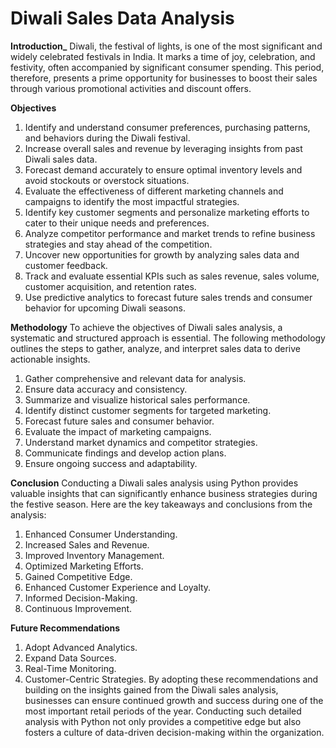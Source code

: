 # Diwali Sales Data Analysis
**Introduction_**
Diwali, the festival of lights, is one of the most significant and widely celebrated festivals in India. It marks a time of joy, celebration, and festivity, often accompanied by significant consumer spending. This period, therefore, presents a prime opportunity for businesses to boost their sales through various promotional activities and discount offers.

**Objectives**
1.  Identify and understand consumer preferences, purchasing patterns, and behaviors during the Diwali festival.
2.  Increase overall sales and revenue by leveraging insights from past Diwali sales data.
3.  Forecast demand accurately to ensure optimal inventory levels and avoid stockouts or overstock situations.
4.  Evaluate the effectiveness of different marketing channels and campaigns to identify the most impactful strategies.
5.  Identify key customer segments and personalize marketing efforts to cater to their unique needs and preferences.
6.  Analyze competitor performance and market trends to refine business strategies and stay ahead of the competition.
7.  Uncover new opportunities for growth by analyzing sales data and customer feedback.
8.  Track and evaluate essential KPIs such as sales revenue, sales volume, customer acquisition, and retention rates.
9.   Use predictive analytics to forecast future sales trends and consumer behavior for upcoming Diwali seasons.

**Methodology**
To achieve the objectives of Diwali sales analysis, a systematic and structured approach is essential. The following methodology outlines the steps to gather, analyze, and interpret sales data to derive actionable insights.
1. Gather comprehensive and relevant data for analysis.
2. Ensure data accuracy and consistency.
3. Summarize and visualize historical sales performance.
4. Identify distinct customer segments for targeted marketing.
5. Forecast future sales and consumer behavior.
6. Evaluate the impact of marketing campaigns.
7. Understand market dynamics and competitor strategies.
8. Communicate findings and develop action plans.
9. Ensure ongoing success and adaptability.

**Conclusion**
Conducting a Diwali sales analysis using Python provides valuable insights that can significantly enhance business strategies during the festive season. Here are the key takeaways and conclusions from the analysis:
1. Enhanced Consumer Understanding.
2. Increased Sales and Revenue.
3. Improved Inventory Management.
4. Optimized Marketing Efforts.
5. Gained Competitive Edge.
6. Enhanced Customer Experience and Loyalty.
7. Informed Decision-Making.
8. Continuous Improvement.

**Future Recommendations**
1. Adopt Advanced Analytics.
2. Expand Data Sources.
3. Real-Time Monitoring.
4. Customer-Centric Strategies.
   By adopting these recommendations and building on the insights gained from the Diwali sales analysis, businesses can ensure continued growth and success during one of the most important retail periods of the year. Conducting such detailed analysis with Python not only provides a competitive edge but also fosters a culture of data-driven decision-making within the organization.
